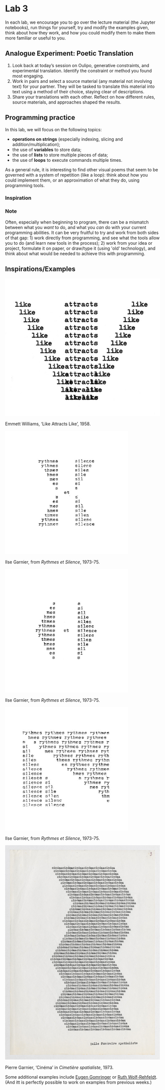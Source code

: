 # Lab 3

In each lab, we encourage you to go over the lecture material (the Jupyter notebooks), run things for yourself, try and modify the examples given, think about how they work, and how you could modify them to make them more familiar or useful to you.

## Analogue Experiment: Poetic Translation

1. Look back at today’s session on Oulipo, generative constraints, and experimental translation. Identify the constraint or method you found most engaging.
2. Work in pairs and select a source material (any material not involving text) for your partner. They will be tasked to translate this material into text using a method of their choice, staying clear of descriptions.
3. Share your translations with each other. Reflect on how different rules, source materials, and approaches shaped the results.

## Programming practice

In this lab, we will focus on the following topics:
- **operations on strings** (especially indexing, slicing and addition/multiplication);
- the use of **variables** to store data;
- the use of **lists** to store multiple pieces of data;
- the use of **loops** to execute commands multiple times.

As a general rule, it is interesting to find other visual poems that seem to be governed with a system of repetition (like a loop): think about how you could implement them, or an approximation of what they do, using programming tools. 

### Inspiration

### Note

Often, especially when beginning to program, there can be a mismatch between what you *want* to do, and what you *can* do with your current programming abilities. It can be very fruitful to try and work from both sides of that gap: 1) work directly from programming, and see what the tools allow you to do (and learn new tools in the process); 2) work from your idea or project, formulate it on paper, or draw/type it (using 'old' technology), and think about what would be needed to achieve this with programming.

## Inspirations/Examples

![Emmet-Williams Like-Attracts-Like](data/Emmet-Williams.Like-Attracts-Like.1958.jpeg)

Emmett Williams, ‘Like Attracts Like’, 1958.

![Garnier Rythmes-et-silences](../../pics/Garnier.rythmes-silences.1.jpg)

Ilse Garnier, from *Rythmes et Silence*, 1973-75.

![Garnier Rythmes-et-silences](../../pics/Garnier.rythmes-silences.2.jpg)

Ilse Garnier, from *Rythmes et Silence*, 1973-75.

![Garnier Rythmes-et-silences](../../pics/Garnier.rythmes-silences.3.jpg)

Ilse Garnier, from *Rythmes et Silence*, 1973-75.

![Garnier cinema](data/Garnier.cinema.jpg)

Pierre Garnier, ‘Cinéma’ in *Cimetière spatialiste*, 1973.
 
Some additional examples include [Eugen Gomringer](https://www.instagram.com/p/C4kR0d1uIQ0/) or [Ruth Wolf-Rehfeldt](https://www.richardsaltoun.com/viewing-room/7-ruth-wolf-rehfeldt-letters/). (And itt is perfectly possible to work on examples from previous weeks.)
